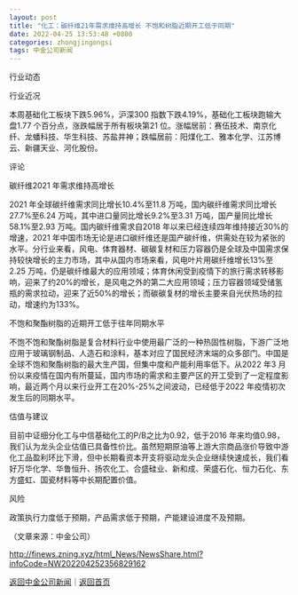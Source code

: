 ```yaml
---
layout: post
title: "化工：碳纤维21年需求维持高增长 不饱和树脂近期开工低于同期"
date: 2022-04-25 13:53:48 +0800
categories: zhongjingongsi
tags: 中金公司新闻
---
```

<p>行业动态</p>
 <p>行业近况</p>
 <p>本周基础化工板块下跌5.96%，沪深300 指数下跌4.19%，基础化工板块跑输大盘1.77 个百分点，涨跌幅居于所有板块第21 位。涨幅居前：赛伍技术、南京化纤、龙蟠科技、华生科技、苏盐井神；跌幅居前：阳煤化工、雅本化学、江苏博云、新疆天业、河化股份。</p>
 <p>评论</p>
 <p>碳纤维2021 年需求维持高增长</p>
 <p>2021 年全球碳纤维需求同比增长10.4%至11.8 万吨，国内碳纤维需求同比增长27.7%至6.24 万吨，其中进口量同比增长9.2%至3.31 万吨，国产量同比增长58.1%至2.93 万吨。国内碳纤维需求自2018 年以来已经连续四年维持接近30%的增速，2021 年中国市场无论是进口碳纤维还是国产碳纤维，供需处在较为紧张的水平。分行业来看，风电、体育器材、碳碳复材和压力容器仍是全球及中国需求保持较快增长的主力市场，其中从国内市场来看，风电叶片用碳纤维增长13%至2.25 万吨，仍是碳纤维最大的应用领域；体育休闲受到疫情下的旅行需求转移影响，迎来了约20%的增长，是风电之外的第二大应用领域；压力容器领域受储氢瓶的需求拉动，迎来了近50%的增长；而碳碳复材的增长主要来自光伏热场的拉动，增速约为133%。</p>
 <p>不饱和聚酯树脂的近期开工低于往年同期水平</p>
 <p>不饱不饱和聚酯树脂是复合材料行业中使用最广泛的一种热固性树脂，下游广泛地应用于玻璃钢制品、人造石和涂料，基本对应了国民经济末端的众多部门。中国是全球不饱和聚酯树脂的最大生产国，但集中度和产能利用率低下。从2022 年3 月份以来疫情在国内有所蔓延，国内市场的需求和主要产区的开工受到了一定程度影响，最近两个月以来行业开工在20%-25%之间波动，已经低于2022 年疫情初次发生后的同期水平。</p>
 <p>估值与建议</p>
 <p>目前中证细分化工与中信基础化工的P/B之比为0.92，低于2016 年来均值0.98，我们认为龙头企业估值已具备性价比。虽然短期原油等上游大宗商品涨价导致中游化工品盈利环比下滑，但中长期看资本开支将驱动龙头企业继续快速成长，我们看好万华化学、华鲁恒升、扬农化工、合盛硅业、新和成、荣盛石化、恒力石化、东方盛虹、国瓷材料等中长期配置价值。</p>
 <p>风险</p>
 <p>政策执行力度低于预期，产品需求低于预期，产能建设进度不及预期。</p><p class="em_media">（文章来源：中金公司）</p>

<http://finews.zning.xyz/html_News/NewsShare.html?infoCode=NW202204252356829162>

[返回中金公司新闻](//finews.withounder.com/category/zhongjingongsi.html)｜[返回首页](//finews.withounder.com/)